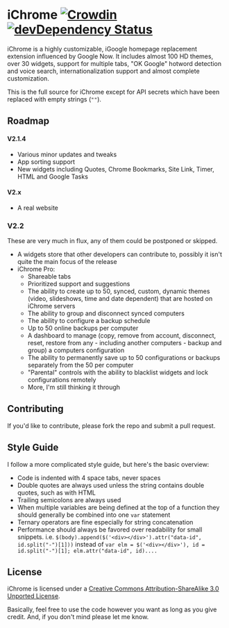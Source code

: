 # iChrome [![Crowdin](https://d322cqt584bo4o.cloudfront.net/ichrome/localized.png)](https://crowdin.com/project/ichrome) [![devDependency Status](https://david-dm.org/AMKohn/iChrome/dev-status.svg?style=flat)](https://david-dm.org/AMKohn/iChrome#info=devDependencies)

iChrome is a highly customizable, iGoogle homepage replacement extension influenced by Google Now. It includes almost 100 HD themes, over 30 widgets, support for multiple tabs, "OK Google" hotword detection and voice search, internationalization support and  almost complete customization.

This is the full source for iChrome except for API secrets which have been replaced with empty strings (`""`).

## Roadmap

#### V2.1.4
 - Various minor updates and tweaks
 - App sorting support
 - New widgets including Quotes, Chrome Bookmarks, Site Link, Timer, HTML and Google Tasks

#### V2.x
 - A real website

### V2.2
These are very much in flux, any of them could be postponed or skipped.
 - A widgets store that other developers can contribute to, possibly it isn't quite the main focus of the release
 - iChrome Pro:
   - Shareable tabs
   - Prioritized support and suggestions
   - The ability to create up to 50, synced, custom, dynamic themes (video, slideshows, time and date dependent) that are hosted on iChrome servers
   - The ability to group and disconnect synced computers
   - The ability to configure a backup schedule
   - Up to 50 online backups per computer
   - A dashboard to manage (copy, remove from account, disconnect, reset, restore from any - including another computers - backup and group) a computers configuration
   - The ability to permanently save up to 50 configurations or backups separately from the 50 per computer
   - "Parental" controls with the ability to blacklist widgets and lock configurations remotely
   - More, I'm still thinking it through

## Contributing

If you'd like to contribute, please fork the repo and submit a pull request.

## Style Guide
I follow a more complicated style guide, but here's the basic overview:

 - Code is indented with 4 space tabs, never spaces
 - Double quotes are always used unless the string contains double quotes, such as with HTML
 - Trailing semicolons are always used
 - When multiple variables are being defined at the top of a function they should generally be combined into one `var` statement
 - Ternary operators are fine especially for string concatenation
 - Performance should always be favored over readability for small snippets. i.e. `$(body).append($('<div></div>').attr("data-id", id.split("-")[1]))` instead of `var elm = $('<div></div>'), id = id.split("-")[1]; elm.attr("data-id", id)....`

## License

iChrome is licensed under a [Creative Commons Attribution-ShareAlike 3.0 Unported License](http://creativecommons.org/licenses/by-sa/3.0/deed.en_US).

Basically, feel free to use the code however you want as long as you give credit. And, if you don't mind please let me know.